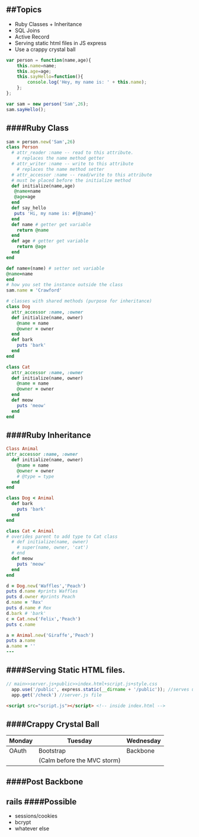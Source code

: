##Topics
---
- Ruby Classes + Inheritance
- SQL Joins
- Active Record
- Serving static html files in JS express
- Use a crappy crystal ball
```js
var person = function(name,age){
    this.name=name;
    this.age=age;
    this.sayHello=function(){
        console.log('Hey, my name is: ' + this.name);
    };
};
```
```js
var sam = new person('Sam',26);
sam.sayHello();
```
####Ruby Class
---
```ruby
sam = person.new('Sam',26)
class Person
  # attr_reader :name -- read to this attribute.
    # replaces the name method getter
  # attr_writer :name -- write to this attribute
    # replaces the name method setter
  # attr_accessor :name -- read/write to this attribute
  # must be placed before the initialize method
  def initialize(name,age)
   @name=name
   @age=age
  end
  def say_hello
   puts 'Hi, my name is: #{@name}'
  end
  def name # getter get variable
    return @name
  end
  def age # getter get variable
    return @age
  end
end
```
```ruby
def name=(name) # setter set variable
@name=name
end
# how you set the instance outside the class
sam.name = 'Crawford'

```
```ruby
# classes with shared methods (purpose for inheritance)
class Dog
  attr_accessor :name, :owner
  def initialize(name, owner)
    @name = name
    @owner = owner
  end
  def bark
    puts 'bark'
  end
end
```
```ruby
class Cat
  attr_accessor :name, :owner
  def initialize(name, owner)
    @name = name
    @owner = owner
  end
  def meow
    puts 'meow'
  end
end
```
####Ruby Inheritance
---
```ruby
Class Animal
attr_accessor :name, :owner
  def initialize(name, owner)
    @name = name
    @owner = owner
    # @type = type
  end
end

class Dog < Animal
  def bark
    puts 'bark'
  end
end

class Cat < Animal
# overides parent to add type to Cat class
  # def initialize(name, owner)
    # super(name, owner, 'cat')
  # end
  def meow
    puts 'meow'
  end
end
```
```ruby
d = Dog.new('Waffles','Peach')
puts d.name #prints Waffles
puts d.owner #prints Peach
d.name = 'Rex'
puts d.name # Rex
d.bark # 'bark'
c = Cat.new('Felix','Peach')
puts c.name
```
```ruby
a = Animal.new('Giraffe','Peach')
puts a.name
a.name = ''
---
```
####Serving Static HTML files.
---
```js
// main>>server.js+public>>index.html+script.js+style.css
  app.use('/public', express.static(__dirname + '/public')); //serves up index.html when server is not running. server.js file
  app.get('/check') //server.js file
```
```html
<script src="script.js"></script> <!-- inside index.html -->
```
####Crappy Crystal Ball
---
|Monday|Tuesday|Wednesday|
|------|-------|---------|
|OAuth|Bootstrap|Backbone|
| |(Calm before the MVC storm)||

####Post Backbone
---
rails
####Possible
---
- sessions/cookies
- bcrypt
- whatever else
